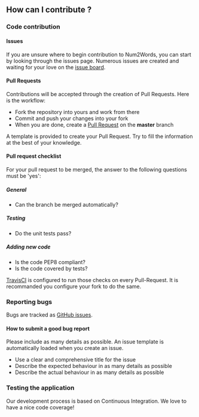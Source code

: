 ## How can I contribute ?

### Code contribution

#### Issues

If you are unsure where to begin contribution to Num2Words, you can start by looking through the issues page.
Numerous issues are created and waiting for your love on the [issue board](https://github.com/savoirfairelinux/num2words/issues).

#### Pull Requests

Contributions will be accepted through the creation of Pull Requests. Here is the workflow:

* Fork the repository into yours and work from there
* Commit and push your changes into your fork
* When you are done, create a [Pull Request](https://github.com/savoirfairelinux/num2words/compare) on the **master** branch

A template is provided to create your Pull Request. Try to fill the information at the best of your knowledge.

#### Pull request checklist

For your pull request to be merged, the answer to the following questions must be 'yes':

##### General

* Can the branch be merged automatically?

##### Testing

* Do the unit tests pass?

##### Adding new code

* Is the code PEP8 compliant?
* Is the code covered by tests?

[TravisCI](https://travis-ci.org/) is configured to run those checks on every Pull-Request. It is recommanded you configure your fork to do the same.

### Reporting bugs

Bugs are tracked as [GitHub issues](https://guides.github.com/features/issues/).

#### How to submit a good bug report

Please include as many details as possible. An issue template is automatically loaded when you create an issue.

* Use a clear and comprehensive title for the issue
* Describe the expected behaviour in as many details as possible
* Describe the actual behaviour in as many details as possible

### Testing the application

Our development process is based on Continuous Integration. We love to have a nice code coverage!
